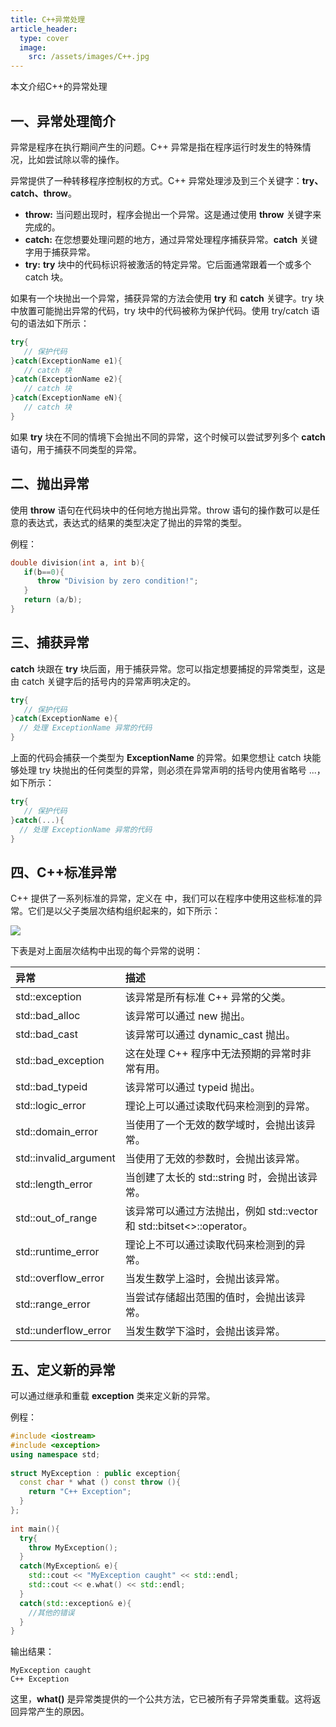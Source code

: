 ```yaml
---
title: C++异常处理
article_header:
  type: cover
  image:
    src: /assets/images/C++.jpg
---
```


本文介绍C++的异常处理

## 一、异常处理简介

异常是程序在执行期间产生的问题。C++ 异常是指在程序运行时发生的特殊情况，比如尝试除以零的操作。

异常提供了一种转移程序控制权的方式。C++ 异常处理涉及到三个关键字：**try、catch、throw**。

- **throw:** 当问题出现时，程序会抛出一个异常。这是通过使用 **throw** 关键字来完成的。
- **catch:** 在您想要处理问题的地方，通过异常处理程序捕获异常。**catch** 关键字用于捕获异常。
- **try:** **try** 块中的代码标识将被激活的特定异常。它后面通常跟着一个或多个 catch 块。

如果有一个块抛出一个异常，捕获异常的方法会使用 **try** 和 **catch** 关键字。try 块中放置可能抛出异常的代码，try 块中的代码被称为保护代码。使用 try/catch 语句的语法如下所示：

```c++
try{
   // 保护代码
}catch(ExceptionName e1){
   // catch 块
}catch(ExceptionName e2){
   // catch 块
}catch(ExceptionName eN){
   // catch 块
}
```

如果 **try** 块在不同的情境下会抛出不同的异常，这个时候可以尝试罗列多个 **catch** 语句，用于捕获不同类型的异常。

## 二、抛出异常

使用 **throw** 语句在代码块中的任何地方抛出异常。throw 语句的操作数可以是任意的表达式，表达式的结果的类型决定了抛出的异常的类型。

例程：

```c++
double division(int a, int b){
   if(b==0){
      throw "Division by zero condition!";
   }
   return (a/b);
}
```

## 三、捕获异常

**catch** 块跟在 **try** 块后面，用于捕获异常。您可以指定想要捕捉的异常类型，这是由 catch 关键字后的括号内的异常声明决定的。

```c++
try{
   // 保护代码
}catch(ExceptionName e){
  // 处理 ExceptionName 异常的代码
}
```

上面的代码会捕获一个类型为 **ExceptionName** 的异常。如果您想让 catch 块能够处理 try 块抛出的任何类型的异常，则必须在异常声明的括号内使用省略号 ...，如下所示：

```c++
try{
   // 保护代码
}catch(...){
  // 处理 ExceptionName 异常的代码
}
```

## 四、C++标准异常

C++ 提供了一系列标准的异常，定义在 **<exception>** 中，我们可以在程序中使用这些标准的异常。它们是以父子类层次结构组织起来的，如下所示：

![](https://www.runoob.com/wp-content/uploads/2015/05/exceptions_in_cpp.png)

下表是对上面层次结构中出现的每个异常的说明：

| 异常                  | 描述                                                         |
| :-------------------- | :----------------------------------------------------------- |
| std::exception        | 该异常是所有标准 C++ 异常的父类。                            |
| std::bad_alloc        | 该异常可以通过 new 抛出。                                    |
| std::bad_cast         | 该异常可以通过 dynamic_cast 抛出。                           |
| std::bad_exception    | 这在处理 C++ 程序中无法预期的异常时非常有用。                |
| std::bad_typeid       | 该异常可以通过 typeid 抛出。                                 |
| std::logic_error      | 理论上可以通过读取代码来检测到的异常。                       |
| std::domain_error     | 当使用了一个无效的数学域时，会抛出该异常。                   |
| std::invalid_argument | 当使用了无效的参数时，会抛出该异常。                         |
| std::length_error     | 当创建了太长的 std::string 时，会抛出该异常。                |
| std::out_of_range     | 该异常可以通过方法抛出，例如 std::vector 和 std::bitset<>::operator[]()。 |
| std::runtime_error    | 理论上不可以通过读取代码来检测到的异常。                     |
| std::overflow_error   | 当发生数学上溢时，会抛出该异常。                             |
| std::range_error      | 当尝试存储超出范围的值时，会抛出该异常。                     |
| std::underflow_error  | 当发生数学下溢时，会抛出该异常。                             |

## 五、定义新的异常

可以通过继承和重载 **exception** 类来定义新的异常。

例程：

```c++
#include <iostream>
#include <exception>
using namespace std;
 
struct MyException : public exception{
  const char * what () const throw (){
    return "C++ Exception";
  }
};
 
int main(){
  try{
    throw MyException();
  }
  catch(MyException& e){
    std::cout << "MyException caught" << std::endl;
    std::cout << e.what() << std::endl;
  }
  catch(std::exception& e){
    //其他的错误
  }
}
```

输出结果：

```
MyException caught
C++ Exception
```

这里，**what()** 是异常类提供的一个公共方法，它已被所有子异常类重载。这将返回异常产生的原因。